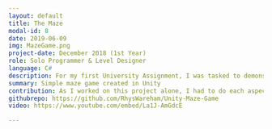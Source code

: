 ```yaml
---
layout: default
title: The Maze
modal-id: 8
date: 2019-06-09
img: MazeGame.png
project-date: December 2018 (1st Year)
role: Solo Programmer & Level Designer
language: C#
description: For my first University Assignment, I was tasked to demonstrate simple level design and programming techniques in order to add interactive mechanics to a basic game, using the Unity games engine. As there was no detail on what sort of game it must be, I decided to stick with a simple maze idea in order to implement random mechanics with it still suiting the genre.
summary: Simple maze game created in Unity
contribution: As I worked on this project alone, I had to do each aspect personally; planning, programming, level design and asset building/sourcing.<br><br>Mechanics Implemented<ul><li>Main Menu</li><li>Options Menu (Adjustable Screen Resolution)</li><li>Walking and Jumping</li><li>Opening and Closing Doors</li><li>Locked Doors with Collectable Keys</li><li>Teleportation</li><li>Time Lasers which Respawn the Player if Touched</li><li>Collapsible Pathway</li><li>Pop-up Hints</li></ul>
githubrepo: https://github.com/RhysWareham/Unity-Maze-Game
video: https://www.youtube.com/embed/La1J-AmGdcE

---
```


